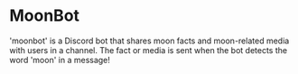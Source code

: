 # MoonBot #
'moonbot' is a Discord bot that shares moon facts and moon-related media with users in a channel. The fact or media is sent when the bot detects the word 'moon' in a message!
